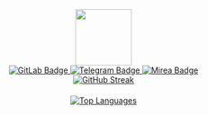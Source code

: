<div id="header" align="center">
  <img src="https://i.giphy.com/media/v1.Y2lkPTc5MGI3NjExMXZ3bDlvYnh3bWZsYngwNHhoczU5aDNoZm42YjZ0Nm9vbGg2MTNnYiZlcD12MV9pbnRlcm5hbF9naWZfYnlfaWQmY3Q9cw/MBTl5FKAmwwoBwTQjk/giphy.gif" width="100" />
</div>

<div id="badges"  align="center">
  <a href="https://gitlab.com/Gwynbleidd0241">
    <img src="https://img.shields.io/badge/GitLab-white?style=for-the-badge&logo=gitlab&logoColor=black" alt="GitLab Badge" />
  </a>
  <a href="https://t.me/Gwynbleidd0241">
    <img src="https://img.shields.io/badge/Telegram-blue?style=for-the-badge&logo=telegram&logoColor=white" alt="Telegram Badge" />
  </a>
  <a href="https://www.mirea.ru">
    <img src="https://img.shields.io/badge/Mirea-red?style=for-the-badge&logo=twitter&logoColor=white" alt="Mirea Badge" />
  </a>
</div>
<!-- <div align="center">
  
  [![GitHub Streak](http://github-readme-streak-stats.herokuapp.com?user=Gwynbleidd0241&theme=dark&background=000000)](https://git.io/streak-stats)
  [![Top Langs](https://github-readme-stats.vercel.app/api/top-langs/?username=Gwynbleidd0241&layout=compact&theme=vision-friendly-dark)](https://github.com/anuraghazra/github-readme-stats)
</div> -->

<div align="center">
  <div style="margin-bottom: 20px;">
    <a href="https://git.io/streak-stats">
      <img src="http://github-readme-streak-stats.herokuapp.com?user=Gwynbleidd0241&theme=dark&background=000000&ring=FF0000&fire=FF0000&currStreakLabel=FF0000" alt="GitHub Streak"/>
    </a>
  </div>
  <div>
    <a href="https://github.com/anuraghazra/github-readme-stats">
      <img src="https://github-readme-stats.vercel.app/api/top-langs/?username=Gwynbleidd0241&layout=compact&theme=vision-friendly-dark&title_color=FF0000&text_color=FFFFFF&bg_color=000000" alt="Top Languages"/>
    </a>
  </div>
</div>



